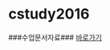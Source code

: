 cstudy2016
========
###수업문서자료###
[바로가기](https://docs.google.com/document/d/18c8agcTAbZRMtEaBWP6i2DEtwdcI56LC27vIoQF1YQI/edit?usp=sharing)

 
